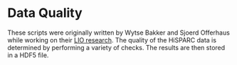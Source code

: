Data Quality
============

These scripts were originally written by Wytse Bakker and Sjoerd Offerhaus
while working on their [LIO research][].  The quality of the HiSPARC data
is determined by performing a variety of checks.  The results are then
stored in a HDF5 file.

[LIO research]: <http://www.hisparc.nl/docent-student/leraar-in-onderzoek/jaarverslagen/> "LIO research report 2011--2012"
